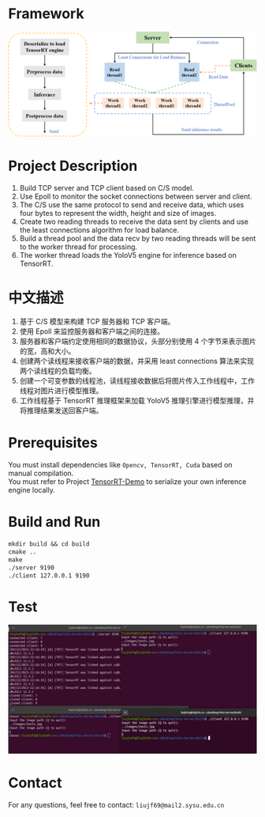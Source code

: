 # Framework
<div align=center>
<img src="https://github.com/liujf69/YoloV5-Server/blob/main/framework.png"/>
</div>

# Project Description
1. Build TCP server and TCP client based on C/S model. <br />
2. Use Epoll to monitor the socket connections between server and client. <br />
3. The C/S use the same protocol to send and receive data, which uses four bytes to represent the width, height and size of images. <br />
4. Create two reading threads to receive the data sent by clients and use the least connections algorithm for load balance. <br />
5. Build a thread pool and the data recv by two reading threads will be sent to the worker thread for processing. <br />
6. The worker thread loads the YoloV5 engine for inference based on TensorRT. <br />

# 中文描述
1. 基于 C/S 模型来构建 TCP 服务器和 TCP 客户端。<br />
2. 使用 Epoll 来监控服务器和客户端之间的连接。<br />
3. 服务器和客户端约定使用相同的数据协议，头部分别使用 4 个字节来表示图片的宽，高和大小。<br />
4. 创建两个读线程来接收客户端的数据，并采用 least connections 算法来实现两个读线程的负载均衡。<br />
5. 创建一个可变参数的线程池，读线程接收数据后将图片传入工作线程中，工作线程对图片进行模型推理。<br />
6. 工作线程基于 TensorRT 推理框架来加载 YoloV5 推理引擎进行模型推理，并将推理结果发送回客户端。<br />

# Prerequisites
You must install dependencies like ```Opencv, TensorRT, Cuda``` based on manual compilation. <br />
You must refer to Project [TensorRT-Demo](https://github.com/liujf69/TensorRT-Demo/tree/master/TRT_YoloV5) to serialize your own inference engine locally. <br />

# Build and Run
```
mkdir build && cd build
cmake ..
make
./server 9190
./client 127.0.0.1 9190
```

# Test
<div align=center>
<img src="https://github.com/liujf69/YoloV5-Server/blob/main/test_server.png"/>
</div>

# Contact
For any questions, feel free to contact: ```liujf69@mail2.sysu.edu.cn```
